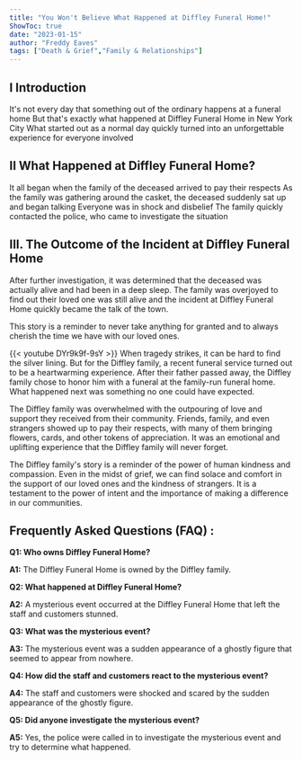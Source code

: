 ```yaml
---
title: "You Won't Believe What Happened at Diffley Funeral Home!"
ShowToc: true 
date: "2023-01-15"
author: "Freddy Eaves" 
tags: ["Death & Grief","Family & Relationships"]
---
```

## I Introduction 
It's not every day that something out of the ordinary happens at a funeral home But that's exactly what happened at Diffley Funeral Home in New York City What started out as a normal day quickly turned into an unforgettable experience for everyone involved 

## II What Happened at Diffley Funeral Home?
It all began when the family of the deceased arrived to pay their respects As the family was gathering around the casket, the deceased suddenly sat up and began talking Everyone was in shock and disbelief The family quickly contacted the police, who came to investigate the situation 

## III. The Outcome of the Incident at Diffley Funeral Home 
After further investigation, it was determined that the deceased was actually alive and had been in a deep sleep. The family was overjoyed to find out their loved one was still alive and the incident at Diffley Funeral Home quickly became the talk of the town. 

This story is a reminder to never take anything for granted and to always cherish the time we have with our loved ones.

{{< youtube DYr9k9f-9sY >}} 
When tragedy strikes, it can be hard to find the silver lining. But for the Diffley family, a recent funeral service turned out to be a heartwarming experience. After their father passed away, the Diffley family chose to honor him with a funeral at the family-run funeral home. What happened next was something no one could have expected. 

The Diffley family was overwhelmed with the outpouring of love and support they received from their community. Friends, family, and even strangers showed up to pay their respects, with many of them bringing flowers, cards, and other tokens of appreciation. It was an emotional and uplifting experience that the Diffley family will never forget. 

The Diffley family's story is a reminder of the power of human kindness and compassion. Even in the midst of grief, we can find solace and comfort in the support of our loved ones and the kindness of strangers. It is a testament to the power of intent and the importance of making a difference in our communities.

## Frequently Asked Questions (FAQ) :
**Q1: Who owns Diffley Funeral Home?**

**A1:** The Diffley Funeral Home is owned by the Diffley family.

**Q2: What happened at Diffley Funeral Home?**

**A2:** A mysterious event occurred at the Diffley Funeral Home that left the staff and customers stunned.

**Q3: What was the mysterious event?**

**A3:** The mysterious event was a sudden appearance of a ghostly figure that seemed to appear from nowhere.

**Q4: How did the staff and customers react to the mysterious event?**

**A4:** The staff and customers were shocked and scared by the sudden appearance of the ghostly figure.

**Q5: Did anyone investigate the mysterious event?**

**A5:** Yes, the police were called in to investigate the mysterious event and try to determine what happened.



